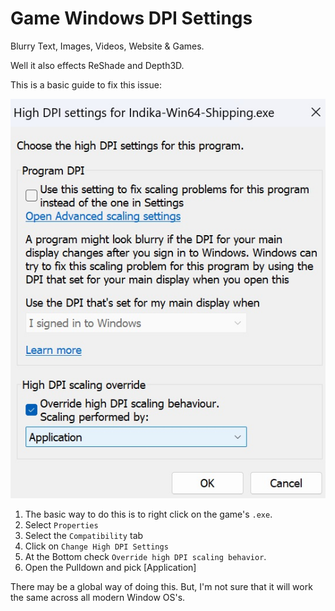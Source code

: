 
# Game Windows DPI Settings

Blurry Text, Images, Videos, Website & Games.

Well it also effects ReShade and Depth3D.

This is a basic guide to fix this issue:

![](images/windpi.jpg)

1. The basic way to do this is to right click on the game's `.exe`.
2. Select `Properties`
3. Select the `Compatibility` tab
4. Click on `Change High DPI Settings`
5. At the Bottom check `Override high DPI scaling behavior`.
6. Open the Pulldown and pick \[Application\]

There may be a global way of doing this. But, I'm not sure that it will work the same across all modern Window OS's.
